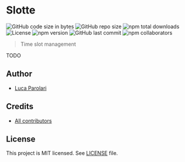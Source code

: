 # Slotte

![GitHub code size in bytes](https://img.shields.io/github/languages/code-size/lparolari/slotte.svg)
![GitHub repo size](https://img.shields.io/github/repo-size/lparolari/slotte.svg)
![npm total downloads](https://img.shields.io/npm/dt/slotte.svg)
![License](https://img.shields.io/npm/l/slotte.svg)
![npm version](https://img.shields.io/npm/v/slotte.svg)
![GitHub last commit](https://img.shields.io/github/last-commit/lparolari/slotte.svg)
![npm collaborators](https://img.shields.io/npm/collaborators/slotte.svg)

> Time slot management

TODO

## Author

- [Luca Parolari](https://github.com/lparolari)

## Credits

- [All contributors](https://github.com/lparolari/slotte/contributors)

## License

This project is MIT licensed. See [LICENSE](LICENSE) file.

